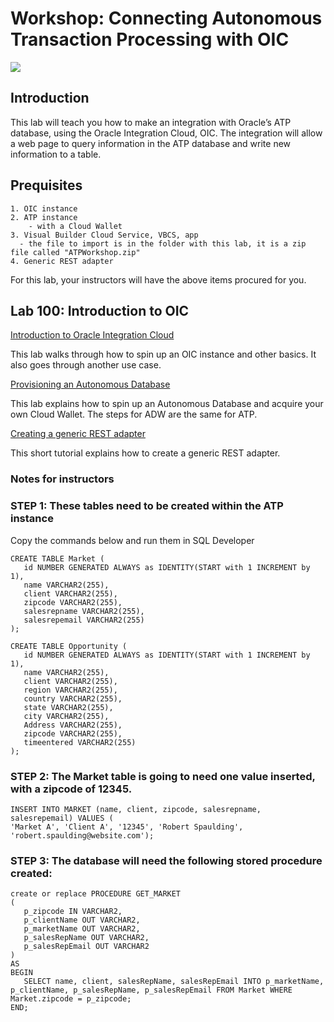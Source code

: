 
# Workshop: Connecting Autonomous Transaction Processing with OIC

![](screenshots/general/2.png)

## Introduction

This lab will teach you how to make an integration with Oracle’s ATP database, using the Oracle Integration Cloud, OIC. The integration will allow a web page to query information in the ATP database and write new information to a table.

## Prequisites
	1. OIC instance 
	2. ATP instance
		- with a Cloud Wallet
	3. Visual Builder Cloud Service, VBCS, app
      - the file to import is in the folder with this lab, it is a zip file called "ATPWorkshop.zip"
	4. Generic REST adapter

For this lab, your instructors will have the above items procured for you.

## Lab 100: Introduction to OIC

[Introduction to Oracle Integration Cloud](https://github.com/KseniiaRyuma/HCM_to_EBS_integration/blob/master/oic100.md)

This lab walks through how to spin up an OIC instance and other basics. It also goes through another use case. 

[Provisioning an Autonomous Database](https://oracle.github.io/learning-library/workshops/journey4-adwc/?page=LabGuide1.md)

This lab explains how to spin up an Autonomous Database and acquire your own Cloud Wallet. The steps for ADW are the same for ATP.

[Creating a generic REST adapter](https://github.com/OracleCPS/oic-intro/blob/master/tutorial101.md)

This short tutorial explains how to create a generic REST adapter.

### Notes for instructors

### **STEP 1**: These tables need to be created within the ATP instance

Copy the commands below and run them in SQL Developer

```
CREATE TABLE Market (
   id NUMBER GENERATED ALWAYS as IDENTITY(START with 1 INCREMENT by 1),
   name VARCHAR2(255),
   client VARCHAR2(255),
   zipcode VARCHAR2(255),
   salesrepname VARCHAR2(255),
   salesrepemail VARCHAR2(255)
);
```
```
CREATE TABLE Opportunity (
   id NUMBER GENERATED ALWAYS as IDENTITY(START with 1 INCREMENT by 1),
   name VARCHAR2(255),
   client VARCHAR2(255),
   region VARCHAR2(255),
   country VARCHAR2(255),
   state VARCHAR2(255),
   city VARCHAR2(255),
   Address VARCHAR2(255),
   zipcode VARCHAR2(255),
   timeentered VARCHAR2(255)
);
```

### **STEP 2**: The Market table is going to need one value inserted, with a zipcode of 12345. 

```
INSERT INTO MARKET (name, client, zipcode, salesrepname, salesrepemail) VALUES (
'Market A', 'Client A', '12345', 'Robert Spaulding', 'robert.spaulding@website.com');
```

### **STEP 3**: The database will need the following stored procedure created: 
```
create or replace PROCEDURE GET_MARKET
(
   p_zipcode IN VARCHAR2,
   p_clientName OUT VARCHAR2,
   p_marketName OUT VARCHAR2,
   p_salesRepName OUT VARCHAR2,
   p_salesRepEmail OUT VARCHAR2
)
AS
BEGIN
   SELECT name, client, salesRepName, salesRepEmail INTO p_marketName, p_clientName, p_salesRepName, p_salesRepEmail FROM Market WHERE Market.zipcode = p_zipcode;
END;
```









